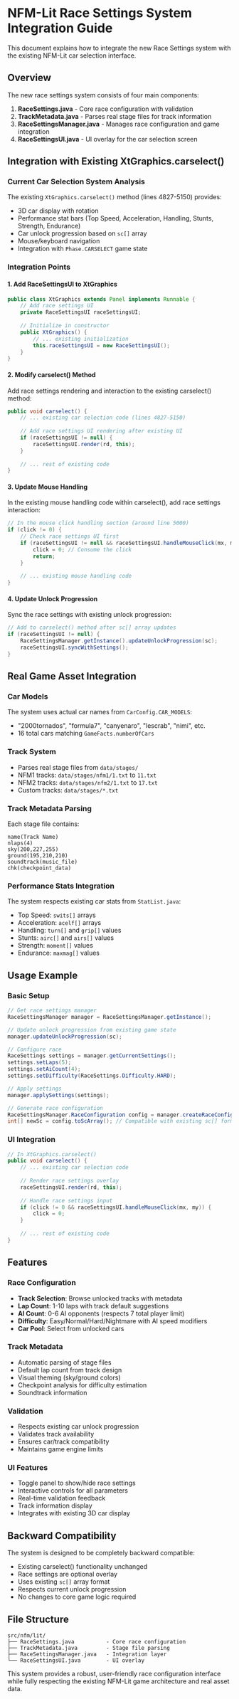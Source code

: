 # NFM-Lit Race Settings System Integration Guide

This document explains how to integrate the new Race Settings system with the existing NFM-Lit car selection interface.

## Overview

The new race settings system consists of four main components:

1. **RaceSettings.java** - Core race configuration with validation
2. **TrackMetadata.java** - Parses real stage files for track information  
3. **RaceSettingsManager.java** - Manages race configuration and game integration
4. **RaceSettingsUI.java** - UI overlay for the car selection screen

## Integration with Existing XtGraphics.carselect()

### Current Car Selection System Analysis

The existing `XtGraphics.carselect()` method (lines 4827-5150) provides:
- 3D car display with rotation
- Performance stat bars (Top Speed, Acceleration, Handling, Stunts, Strength, Endurance)
- Car unlock progression based on `sc[]` array
- Mouse/keyboard navigation
- Integration with `Phase.CARSELECT` game state

### Integration Points

#### 1. Add RaceSettingsUI to XtGraphics

```java
public class XtGraphics extends Panel implements Runnable {
    // Add race settings UI
    private RaceSettingsUI raceSettingsUI;
    
    // Initialize in constructor
    public XtGraphics() {
        // ... existing initialization
        this.raceSettingsUI = new RaceSettingsUI();
    }
}
```

#### 2. Modify carselect() Method

Add race settings rendering and interaction to the existing carselect() method:

```java
public void carselect() {
    // ... existing car selection code (lines 4827-5150)
    
    // Add race settings UI rendering after existing UI
    if (raceSettingsUI != null) {
        raceSettingsUI.render(rd, this);
    }
    
    // ... rest of existing code
}
```

#### 3. Update Mouse Handling

In the existing mouse handling code within carselect(), add race settings interaction:

```java
// In the mouse click handling section (around line 5000)
if (click != 0) {
    // Check race settings UI first
    if (raceSettingsUI != null && raceSettingsUI.handleMouseClick(mx, my)) {
        click = 0; // Consume the click
        return;
    }
    
    // ... existing mouse handling code
}
```

#### 4. Update Unlock Progression

Sync the race settings with existing unlock progression:

```java
// Add to carselect() method after sc[] array updates
if (raceSettingsUI != null) {
    RaceSettingsManager.getInstance().updateUnlockProgression(sc);
    raceSettingsUI.syncWithSettings();
}
```

## Real Game Asset Integration

### Car Models
The system uses actual car names from `CarConfig.CAR_MODELS`:
- "2000tornados", "formula7", "canyenaro", "lescrab", "nimi", etc.
- 16 total cars matching `GameFacts.numberOfCars`

### Track System  
- Parses real stage files from `data/stages/`
- NFM1 tracks: `data/stages/nfm1/1.txt` to `11.txt`
- NFM2 tracks: `data/stages/nfm2/1.txt` to `17.txt`
- Custom tracks: `data/stages/*.txt`

### Track Metadata Parsing
Each stage file contains:
```
name(Track Name)
nlaps(4)
sky(200,227,255)
ground(195,210,210)
soundtrack(music_file)
chk(checkpoint_data)
```

### Performance Stats Integration
The system respects existing car stats from `StatList.java`:
- Top Speed: `swits[]` arrays
- Acceleration: `acelf[]` arrays  
- Handling: `turn[]` and `grip[]` values
- Stunts: `airc[]` and `airs[]` values
- Strength: `moment[]` values
- Endurance: `maxmag[]` values

## Usage Example

### Basic Setup
```java
// Get race settings manager
RaceSettingsManager manager = RaceSettingsManager.getInstance();

// Update unlock progression from existing game state
manager.updateUnlockProgression(sc);

// Configure race
RaceSettings settings = manager.getCurrentSettings();
settings.setLaps(5);
settings.setAiCount(4);
settings.setDifficulty(RaceSettings.Difficulty.HARD);

// Apply settings
manager.applySettings(settings);

// Generate race configuration
RaceSettingsManager.RaceConfiguration config = manager.createRaceConfiguration();
int[] newSc = config.toScArray(); // Compatible with existing sc[] format
```

### UI Integration
```java
// In XtGraphics.carselect()
public void carselect() {
    // ... existing car selection code
    
    // Render race settings overlay
    raceSettingsUI.render(rd, this);
    
    // Handle race settings input
    if (click != 0 && raceSettingsUI.handleMouseClick(mx, my)) {
        click = 0;
    }
    
    // ... rest of existing code
}
```

## Features

### Race Configuration
- **Track Selection**: Browse unlocked tracks with metadata
- **Lap Count**: 1-10 laps with track default suggestions
- **AI Count**: 0-6 AI opponents (respects 7 total player limit)
- **Difficulty**: Easy/Normal/Hard/Nightmare with AI speed modifiers
- **Car Pool**: Select from unlocked cars

### Track Metadata
- Automatic parsing of stage files
- Default lap count from track design
- Visual theming (sky/ground colors)
- Checkpoint analysis for difficulty estimation
- Soundtrack information

### Validation
- Respects existing car unlock progression
- Validates track availability
- Ensures car/track compatibility
- Maintains game engine limits

### UI Features
- Toggle panel to show/hide race settings
- Interactive controls for all parameters
- Real-time validation feedback
- Track information display
- Integrates with existing 3D car display

## Backward Compatibility

The system is designed to be completely backward compatible:
- Existing carselect() functionality unchanged
- Race settings are optional overlay
- Uses existing `sc[]` array format
- Respects current unlock progression
- No changes to core game logic required

## File Structure
```
src/nfm/lit/
├── RaceSettings.java          - Core race configuration
├── TrackMetadata.java         - Stage file parsing
├── RaceSettingsManager.java   - Integration layer
└── RaceSettingsUI.java        - UI overlay
```

This system provides a robust, user-friendly race configuration interface while fully respecting the existing NFM-Lit game architecture and real asset data.
